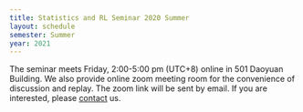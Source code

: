 ```yaml
---
title: Statistics and RL Seminar 2020 Summer
layout: schedule
semester: Summer
year: 2021
---
```


The seminar meets Friday, 2:00-5:00 pm (UTC+8) online in 501 Daoyuan Building.
We also provide online zoom meeting room for the convenience of discussion and replay.
The zoom link will be sent by email. If you are interested, please [contact](about.html) us.